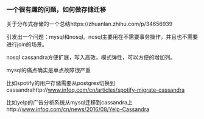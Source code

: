 ### 一个很有趣的问题，如何做存储迁移



关于分布式存储的一个总结https://zhuanlan.zhihu.com/p/34656939



引发出一个问题：mysql和nosql。nosql主要用在不需要事务操作，并且也不需要进行join的场景。

nosql cassandra方便扩展，写入高效，模式弹性，可以方便的增加列。



mysql的痛点确实是单点故障很严重

比如spotify的用户存储需要从postgres切换到cassandrahttp://www.infoq.com/cn/articles/spotify-migrate-cassandra

比如yelp的广告分析系统从mysql迁移到cassandra上http://www.infoq.com/cn/news/2016/08/Yelp-Cassandra